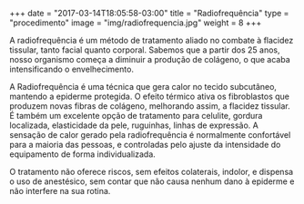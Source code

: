 +++
date = "2017-03-14T18:05:58-03:00"
title = "Radiofrequência"
type = "procedimento"
image = "img/radiofrequencia.jpg"
weight = 8
+++

A radiofrequência é um método de tratamento aliado no combate à flacidez tissular, tanto facial quanto corporal. Sabemos que a partir dos 25 anos, nosso organismo começa a diminuir a produção de colágeno, o que acaba intensificando o envelhecimento.
 
A Radiofrequência é uma técnica que gera calor no tecido subcutâneo, mantendo a epiderme protegida. O efeito térmico ativa os fibroblastos que produzem novas fibras de colágeno, melhorando assim, a flacidez tissular. É também um excelente opção de tratamento para celulite, gordura localizada, elasticidade da pele, ruguinhas, linhas de expressão. A sensação de calor gerado pela radiofrequência é normalmente confortável para a maioria das pessoas, e controladas pelo ajuste da intensidade do equipamento de forma individualizada.

O tratamento não oferece riscos, sem efeitos colaterais, indolor, e dispensa o uso de anestésico, sem contar que não causa nenhum dano à epiderme e não interfere na sua rotina.
